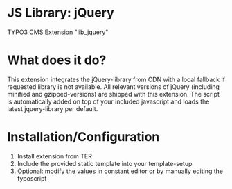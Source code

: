 # JS Library: jQuery
TYPO3 CMS Extension "lib_jquery"

What does it do?
================

This extension integrates the jQuery-library from CDN with a local fallback if requested library is not available. All relevant versions of jQuery (including minified and gzipped-versions) are shipped with this extension.
The script is automatically added on top of your included javascript and loads the latest jquery-library per default.

Installation/Configuration
==========================

1. Install extension from TER
2. Include the provided static template into your template-setup
3. Optional: modify the values in constant editor or by manually editing the typoscript
